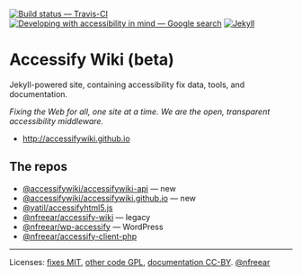 [![Build status — Travis-CI][travis-icon]][travis]
[![Developing with accessibility in mind — Google search][a11y-icon]][a11y-search]
[![Jekyll][jekyll-icon]][jekyll]


# Accessify Wiki (beta)

Jekyll-powered site, containing accessibility fix data, tools, and documentation.

_Fixing the Web for all, one site at a time. We are the open, transparent accessibility middleware._

* <http://accessifywiki.github.io>


## The repos

* [@accessifywiki/accessifywiki-api][] — new
* [@accessifywiki/accessifywiki.github.io][] — new
* [@yatil/accessifyhtml5.js][]
* [@nfreear/accessify-wiki][] — legacy
* [@nfreear/wp-accessify][] — WordPress
* [@nfreear/accessify-client-php][]


---
Licenses: [fixes MIT][], [other code GPL][], [documentation CC-BY][]. [@nfreear][]



[fixes MIT]: http://nfreear.mit-license.org/ "MIT license."
[other code GPL]: http://gnu.org/licenses/gpl.html "GNU General Public License license [GPL-3.0+]"
[documentation CC-BY]: http://creativecommons.org/licenses/by/4.0/ "Creative Commons Attribution license [CC-BY]"
[@nfreear]: https://twitter.com/nfreear "Nick Freear on Twitter [@nfreear]"

[Jekyll]: http://jekyllrb.com/ "Powered by Jekyll & GitHub pages"
[jekyll-icon]: https://img.shields.io/badge/powered_by-Jekyll-ca0303.svg#!-j-red
[travis]: https://travis-ci.org/accessifywiki/accessifywiki.github.io
[travis-icon]: https://travis-ci.org/accessifywiki/accessifywiki.github.io.svg
[a11y-icon]:   https://img.shields.io/badge/accessibility-in_mind-orange.svg
    "'Designing & developing with accessibility in mind' — search..."
[webaim]: http://webaim.org/
[w3c]:  https://w3.org/wiki/Accessibility_basics
[a11y-search]: https://google.com/search?q=Web+accessibility+primer,+in+mind
[HIKE]: http://accessibility.parseapp.com/
    "'H stands for headings & semantic markup; I for images & labels; K for keyboard navigation; E for extra love'"

[@accessifywiki/accessifywiki-api]: https://github.com/accessifywiki/accessifywiki-api
    "New PHP/Slim-based service — Google App Engine"
[@accessifywiki/accessifywiki.github.io]: https://github.com/accessifywiki/accessifywiki.github.io
    "Accessibility fix repo. — Jekyll/GitHub Pages"
[@yatil/accessifyhtml5.js]: https://github.com/yatil/accessifyhtml5.js
[@nfreear/accessify-wiki]: https://github.com/nfreear/accessify-wiki
    "Legacy Python/webapp2-based service — Google App Engine"
[@nfreear/wp-accessify]: https://github.com/nfreear/wp-accessify "WordPress plugin"
[@nfreear/accessify-client-php]: https://github.com/nfreear/accessify-client-php "PHP client library"


[End]: //end.
